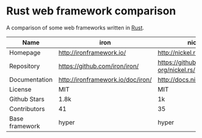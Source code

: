 # Rust web framework comparison

A comparison of some web frameworks written in [Rust](https://rustlang.org).

|           Name | iron                              | nickel                                   | rustful                                               | rustless                                    |
| -------------- | --------------------------------- | ---------------------------------------- | ----------------------------------------------------- | ------------------------------------------- |
|       Homepage | http://ironframework.io/          | http://nickel.rs/                        | -                                                     | http://rustless.org/                        |
|     Repository | https://github.com/iron/iron/     | https://github.com/nickel-org/nickel.rs/ | https://github.com/Ogeon/rustful                      | https://github.com/rustless/rustless        |
|  Documentation | http://ironframework.io/doc/iron/ | http://docs.nickel.rs/nickel/            | http://ogeon.github.io/docs/rustful/master/rustful/   | http://rustless.org/rustless/doc/rustless/  |
|        License | MIT                               | MIT                                      | MIT                                                   | MIT                                         |
|   Github Stars | 1.8k                              | 1k                                       | 0.5k                                                  | 0.1k                                        |
|   Contributors | 41                                | 35                                       | 6                                                     | 7                                           |
| Base framework | hyper                             | hyper                                    | hyper                                                 | iron                                        |
